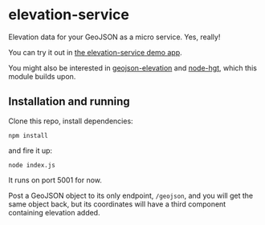 elevation-service
=================

Elevation data for your GeoJSON as a micro service. Yes, really!

You can try it out in [the elevation-service demo app](http://www.liedman.net/elevation-service/).

You might also be interested in [geojson-elevation](https://github.com/perliedman/geojson-elevation) and 
[node-hgt](https://github.com/perliedman/node-hgt), which this module builds upon.

## Installation and running

Clone this repo, install dependencies:

```
npm install
```

and fire it up:

```
node index.js
```

It runs on port 5001 for now.

Post a GeoJSON object to its only endpoint, `/geojson`, and you will get the same object back, but its
coordinates will have a third component containing elevation added.

